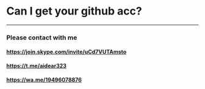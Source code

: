 <h1>Can I get your github acc?</h1>
<hr>
<h3>Please contact with me</h3>
<h4><a href="https://join.skype.com/invite/uCd7VUTAmsto">https://join.skype.com/invite/uCd7VUTAmsto</a></h4>
<h4><a href="https://t.me/aidear323">https://t.me/aidear323</a></h4>
<h4><a href="https://wa.me/19496078876">https://wa.me/19496078876</a></h4>

